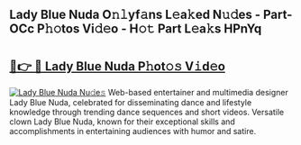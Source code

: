 ## Lady Blue Nuda O𝚗𝚕yf𝚊ns L𝚎a𝚔ed N𝚞𝚍es - Part-OCc P𝚑𝚘tos Vi𝚍𝚎o - H𝚘𝚝 Part L𝚎a𝚔s HPnYq

# <h2><a href="http://kf8ct5f.oniu.top/?m=Lady+Blue+Nuda">🔗👉 🔴 Lady Blue Nuda P𝚑ot𝚘𝚜 V𝚒d𝚎o</a></h2>

[![Lady Blue Nuda Nu𝚍e𝚜](https://i.imgur.com/0qMVB7G.gif)](http://kf8ct5f.oniu.top/?m=Lady+Blue+Nuda)
Web-based entertainer and multimedia designer Lady Blue Nuda, celebrated for disseminating dance and lifestyle knowledge through trending dance sequences and short videos. Versatile clown Lady Blue Nuda, known for their exceptional skills and accomplishments in entertaining audiences with humor and satire.  
